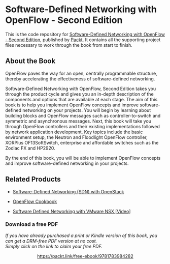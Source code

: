 # Software-Defined Networking with OpenFlow - Second Edition
This is the code repository for [Software-Defined Networking with OpenFlow - Second Edition](https://www.packtpub.com/networking-and-servers/software-defined-networking-openflow-second-edition?utm_source=github&utm_medium=repository&utm_campaign=9781783984282), published by [Packt](https://www.packtpub.com/?utm_source=github). It contains all the supporting project files necessary to work through the book from start to finish.
## About the Book
OpenFlow paves the way for an open, centrally programmable structure, thereby accelerating the effectiveness of software-defined networking.

Software-Defined Networking with OpenFlow, Second Edition takes you through the product cycle and gives you an in-depth description of the components and options that are available at each stage. The aim of this book is to help you implement OpenFlow concepts and improve software-defined networking on your projects. You will begin by learning about building blocks and OpenFlow messages such as controller-to-switch and symmetric and asynchronous messages. Next, this book will take you through OpenFlow controllers and their existing implementations followed by network application development. Key topics include the basic environment setup, the Neutron and Floodlight OpenFlow controller, XORPlus OF13SoftSwitch, enterprise and affordable switches such as the Zodiac FX and HP2920.

By the end of this book, you will be able to implement OpenFlow concepts and improve software-defined networking in your projects.




## Related Products
* [Software-Defined Networking (SDN) with OpenStack](https://www.packtpub.com/virtualization-and-cloud/software-defined-networking-sdn-openstack?utm_source=github&utm_medium=repository&utm_campaign=9781786465993)

* [OpenFlow Cookbook](https://www.packtpub.com/networking-and-servers/openflow-cookbook?utm_source=github&utm_medium=repository&utm_campaign=9781783987948)

* [Software Defined Networking with VMware NSX [Video]](https://www.packtpub.com/virtualization-and-cloud/software-defined-networking-vmware-nsx-video?utm_source=github&utm_medium=repository&utm_campaign=9781786466716)

### Download a free PDF

 <i>If you have already purchased a print or Kindle version of this book, you can get a DRM-free PDF version at no cost.<br>Simply click on the link to claim your free PDF.</i>
<p align="center"> <a href="https://packt.link/free-ebook/9781783984282">https://packt.link/free-ebook/9781783984282 </a> </p>